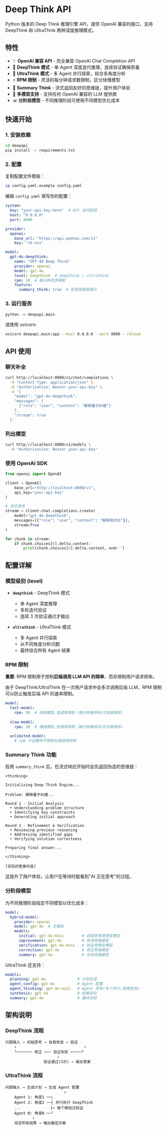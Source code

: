 # Deep Think API

Python 版本的 Deep Think 推理引擎 API，提供 OpenAI 兼容的接口，支持 DeepThink 和 UltraThink 两种深度推理模式。

## 特性

* ✨ **OpenAI 兼容 API** - 完全兼容 OpenAI Chat Completion API
* 🧠 **DeepThink 模式** - 单 Agent 深度迭代推理，连续验证确保质量
* 🚀 **UltraThink 模式** - 多 Agent 并行探索，综合多角度分析
* ⚡ **RPM 限制** - 灵活的每分钟请求数限制，区分快慢模型
* 💭 **Summary Think** - 流式返回友好的思维链，提升用户体验
* 🎯 **多模型支持** - 支持任何 OpenAI 兼容的 LLM 提供商
* 📊 **分阶段模型** - 不同推理阶段可使用不同模型优化成本

## 快速开始

### 1. 安装依赖

```bash
cd deepapi
pip install -r requirements.txt
```

### 2. 配置

复制配置文件模板：

```bash
cp config.yaml.example config.yaml
```

编辑 `config.yaml` 填写你的配置：

```yaml
system:
  key: "your-api-key-here"  # API 访问密钥
  host: "0.0.0.0"
  port: 8000

provider:
  openai:
    base_url: "https://api.openai.com/v1"
    key: "sk-xxx"

model:
  gpt-4o-deepthink:
    name: "GPT-4O Deep Think"
    provider: openai
    model: gpt-4o
    level: deepthink  # deepthink | ultrathink
    rpm: 10  # 每分钟请求限制
    feature:
      summary_think: true  # 启用思维链展示
```

### 3. 运行服务

```bash
python -m deepapi.main
```

或使用 uvicorn:

```bash
uvicorn deepapi.main:app --host 0.0.0.0 --port 8000 --reload
```

## API 使用

### 聊天补全

```bash
curl http://localhost:8000/v1/chat/completions \
  -H "Content-Type: application/json" \
  -H "Authorization: Bearer your-api-key" \
  -d '{
    "model": "gpt-4o-deepthink",
    "messages": [
      {"role": "user", "content": "解释量子纠缠"}
    ],
    "stream": true
  }'
```

### 列出模型

```bash
curl http://localhost:8000/v1/models \
  -H "Authorization: Bearer your-api-key"
```

### 使用 OpenAI SDK

```python
from openai import OpenAI

client = OpenAI(
    base_url="http://localhost:8000/v1",
    api_key="your-api-key"
)

# 流式请求
stream = client.chat.completions.create(
    model="gpt-4o-deepthink",
    messages=[{"role": "user", "content": "解释相对论"}],
    stream=True
)

for chunk in stream:
    if chunk.choices[0].delta.content:
        print(chunk.choices[0].delta.content, end='')
```

## 配置详解

### 模型级别 (level)

- **`deepthink`** - DeepThink 模式
  - 单 Agent 深度推理
  - 多轮迭代验证
  - 连续 3 次验证通过才输出
  
- **`ultrathink`** - UltraThink 模式
  - 多 Agent 并行探索
  - 从不同角度分析问题
  - 最终综合所有 Agent 结果

### RPM 限制

**重要**: RPM 限制用于控制**后端调用 LLM API 的频率**，而非限制用户请求频率。

由于 DeepThink/UltraThink 在一次用户请求中会多次调用后端 LLM，RPM 限制可以防止触发后端 API 的速率限制。

```yaml
model:
  fast-model:
    rpm: 50  # 快速模型,高速率限制（每分钟最多50次后端调用）
  
  slow-model:
    rpm: 10  # 慢速模型,低速率限制（每分钟最多10次后端调用）
  
  unlimited-model:
    # rpm 不设置则不限制后端调用频率
```

### Summary Think 功能

启用 `summary_think` 后，在流式响应开始时会先返回伪造的思维链：

```
<thinking>

Initializing Deep Think Engine...

Problem: 解释量子纠缠...

Round 1 - Initial Analysis
  • Understanding problem structure
  • Identifying key constraints
  • Generating initial approach

Round 2 - Refinement & Verification
  • Reviewing previous reasoning
  • Addressing identified gaps
  • Verifying solution correctness

Preparing final answer...

</thinking>

[实际的答案内容]
```

这提升了用户体验，让用户在等待时能看到"AI 正在思考"的过程。

### 分阶段模型

为不同推理阶段指定不同模型以优化成本：

```yaml
model:
  hybrid-model:
    provider: openai
    model: gpt-4o  # 主模型
    models:
      initial: gpt-4o-mini        # 初始思考用便宜模型
      improvement: gpt-4o         # 改进用强模型
      verification: gpt-4o-mini   # 验证用便宜模型
      correction: gpt-4o          # 修正用强模型
      summary: gpt-4o             # 总结用强模型
```

UltraThink 还支持：

```yaml
models:
  planning: gpt-4o              # 计划生成
  agent_config: gpt-4o          # Agent 配置
  agent_thinking: gpt-4o-mini   # Agent 思考(多个并行,用便宜的)
  synthesis: gpt-4o             # 结果综合
  summary: gpt-4o               # 最终总结
```

## 架构说明

### DeepThink 流程

```
问题输入 → 初始思考 → 自我改进 → 验证
    ↓                              ↓
    └─────── 修正 ←── 验证失败 ←────┘
                       ↓
                 验证通过(3次) → 输出答案
```

### UltraThink 流程

```
问题输入 → 生成计划 → 生成 Agent 配置
                          ↓
    Agent 1: 角度1 ──┐
    Agent 2: 角度2 ──┤ 并行执行 DeepThink
    ...             ├→ 每个都经过验证
    Agent N: 角度N ──┘
            ↓
    综合所有结果 → 输出最佳方案
```